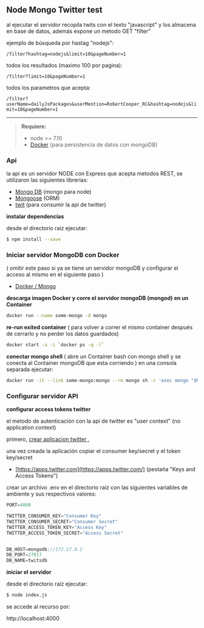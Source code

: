 ## Node Mongo Twitter test

al ejecutar el servidor recopila twits con el texto "javascript" y los almacena en base de datos,
además expone un metodo GET "filter"

ejemplo de búsqueda por hastag "nodejs":

`/filter?hashtag=nodejs&limit=10&pageNumber=1`

todos los resultados (maximo 100 por pagina):

`/filter?limit=10&pageNumber=1`

todos los parametros que acepta:

`/filter?userName=dailyJsPackages&userMention=RobertCooper_RC&hashtag=nodejs&limit=10&pageNumber=1`


---

>**Requiere:**
>* node >= 7.10
>* [Docker](https://www.docker.com/community-edition) (para persistencia de datos con mongoDB)

### Api

la api es un servidor NODE con Express que acepta metodos REST,
se utilizaron las siguientes librerias:

* [Mongo DB](http://mongodb.github.io/node-mongodb-native) (mongo para node)
* [Mongoose](https://github.com/Automattic/mongoose) (ORM)
* [twit](https://github.com/ttezel/twit) (para consumir la api de twitter)



**instalar dependencias**

desde el directorio raíz ejecutar:
```bash
$ npm install --save
```

### Iniciar servidor MongoDB con Docker
( omitir este paso si ya se tiene un servidor mongoDB y configurar el acceso al mismo en el siguiente paso )
* [Docker / Mongo](https://hub.docker.com/_/mongo/)


**descarga imagen Docker y corre el servidor mongoDB (mongod) en un Container**
```bash
docker run --name some-mongo -d mongo
```
**re-run exited container**
( para volver a correr el mismo container después de cerrarlo y no perder los datos guardados)
```bash
docker start -a -i `docker ps -q -l`
```
**conectar mongo shell**
( abre un Container bash con mongo shell y se conecta al Container mongoDB que esta corriendo )
en una consola separada ejecutar:
```bash
docker run -it --link some-mongo:mongo --rm mongo sh -c 'exec mongo "$MONGO_PORT_27017_TCP_ADDR:$MONGO_PORT_27017_TCP_PORT"'
```


### Configurar servidor API


**configurar access tokens twitter**

el metodo de autenticación con la api de twitter es "user context" (no application context)

primero, [crear aplicacion twitter ](https://developer.twitter.com/en/docs/basics/authentication/guides/access-tokens),

una vez creada la aplicación copiar el consumer key/secret y el token key/secret
* [https://apps.twitter.com](https://apps.twitter.com/) (pestaña "Keys and Access Tokens")

crear un archivo .env en el directorio raíz con las siguientes variables de ambiente y sus respectivos valores:

```js
PORT=4000

TWITTER_CONSUMER_KEY="Consumer Key"
TWITTER_CONSUMER_SECRET="Consumer Secret"
TWITTER_ACCESS_TOKEN_KEY="Access Key"
TWITTER_ACCESS_TOKEN_SECRET="Access Secret"


DB_HOST=mongodb://172.17.0.2
DB_PORT=27017
DB_NAME=twitsdb
```

**iniciar el servidor**

desde el directorio raíz ejecutar:
```bash
$ node index.js
```

se accede al recurso por:

http://localhost:4000

